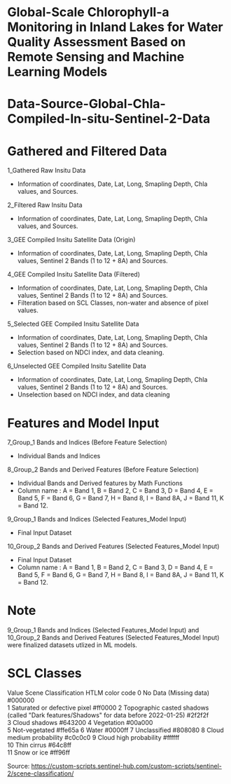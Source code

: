 # Global-Scale Chlorophyll-a Monitoring in Inland Lakes for Water Quality Assessment Based on Remote Sensing and Machine Learning Models

# Data-Source-Global-Chla-Compiled-In-situ-Sentinel-2-Data

# Gathered and Filtered Data
1_Gathered Raw Insitu Data 
- Information of coordinates, Date, Lat, Long, Smapling Depth, Chla values, and Sources.

2_Filtered Raw Insitu Data 
- Information of coordinates, Date, Lat, Long, Smapling Depth, Chla values, and Sources.

3_GEE Compiled Insitu Satellite Data (Origin)
- Information of coordinates, Date, Lat, Long, Smapling Depth, Chla values, Sentinel 2 Bands (1 to 12 + 8A) and Sources.

4_GEE Compiled Insitu Satellite Data (Filtered)
- Information of coordinates, Date, Lat, Long, Smapling Depth, Chla values, Sentinel 2 Bands (1 to 12 + 8A) and Sources.
- Filteration based on SCL Classes, non-water and absence of pixel values.

5_Selected GEE Compiled Insitu Satellite Data 
- Information of coordinates, Date, Lat, Long, Smapling Depth, Chla values, Sentinel 2 Bands (1 to 12 + 8A) and Sources.
- Selection based on NDCI index, and data cleaning.

6_Unselected GEE Compiled Insitu Satellite Data
- Information of coordinates, Date, Lat, Long, Smapling Depth, Chla values, Sentinel 2 Bands (1 to 12 + 8A) and Sources.
- Unselection based on NDCI index, and data cleaning

# Features and Model Input
7_Group_1 Bands and Indices (Before Feature Selection)
- Individual Bands and Indices

8_Group_2 Bands and Derived Features (Before Feature Selection)
- Individual Bands and Derived features by Math Functions
- Column name : A = Band 1,
                B = Band 2,
                C = Band 3,
                D = Band 4,
                E = Band 5,
                F = Band 6,
                G = Band 7,
                H = Band 8,
                I = Band 8A,
                J = Band 11,
                K = Band 12.

9_Group_1 Bands and Indices (Selected Features_Model Input)
- Final Input Dataset

10_Group_2 Bands and Derived Features (Selected Features_Model Input)
- Final Input Dataset
- Column name : A = Band 1,
                B = Band 2,
                C = Band 3,
                D = Band 4,
                E = Band 5,
                F = Band 6,
                G = Band 7,
                H = Band 8,
                I = Band 8A,
                J = Band 11,
                K = Band 12.
# Note
9_Group_1 Bands and Indices (Selected Features_Model Input) and 10_Group_2 Bands and Derived Features (Selected Features_Model Input) were finalized datasets utlized in ML models.

# SCL Classes

Value           Scene Classification                                                                           HTLM color code
0	              No Data (Missing data)	                                                                          #000000	
1	              Saturated or defective pixel	                                                                    #ff0000	
2	              Topographic casted shadows (called "Dark features/Shadows" for data before 2022-01-25)	          #2f2f2f	
3	              Cloud shadows	                                                                                    #643200	
4	              Vegetation	                                                                                      #00a000	
5	              Not-vegetated	                                                                                    #ffe65a	
6	              Water	                                                                                            #0000ff	
7	              Unclassified	                                                                                    #808080	
8	              Cloud medium probability	                                                                        #c0c0c0	
9	              Cloud high probability	                                                                          #ffffff	
10	            Thin cirrus	                                                                                      #64c8ff	
11	            Snow or ice	                                                                                      #ff96ff

Source: https://custom-scripts.sentinel-hub.com/custom-scripts/sentinel-2/scene-classification/
